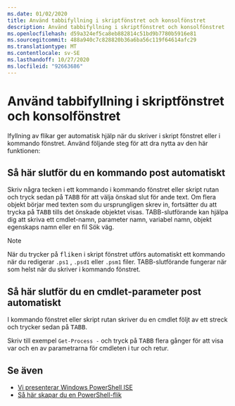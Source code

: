 ```yaml
---
ms.date: 01/02/2020
title: Använd tabbifyllning i skriptfönstret och konsolfönstret
description: Använd tabbifyllning i skriptfönstret och konsolfönstret
ms.openlocfilehash: d59a324ef5ca8eb882814c51bd9b7780b5916e81
ms.sourcegitcommit: 488a940c7c828820b36a6ba56c119f64614afc29
ms.translationtype: MT
ms.contentlocale: sv-SE
ms.lasthandoff: 10/27/2020
ms.locfileid: "92663686"
---
```

# <a name="how-to-use-tab-completion-in-the-script-pane-and-console-pane"></a>Använd tabbifyllning i skriptfönstret och konsolfönstret

Ifyllning av flikar ger automatisk hjälp när du skriver i skript fönstret eller i kommando fönstret. Använd följande steg för att dra nytta av den här funktionen:

## <a name="to-automatically-complete-a-command-entry"></a>Så här slutför du en kommando post automatiskt

Skriv några tecken i ett kommando i kommando fönstret eller skript rutan och tryck sedan på <kbd>TABB</kbd> för att välja önskad slut för ande text. Om flera objekt börjar med texten som du ursprungligen skrev in, fortsätter du att trycka på <kbd>TABB</kbd> tills det önskade objektet visas. TABB-slutförande kan hjälpa dig att skriva ett cmdlet-namn, parameter namn, variabel namn, objekt egenskaps namn eller en fil Sök väg.

> [!NOTE]
> När du trycker på <kbd>fliken</kbd> i skript fönstret utförs automatiskt ett kommando när du redigerar `.ps1` , `.psd1` eller `.psm1` filer. TABB-slutförande fungerar när som helst när du skriver i kommando fönstret.

## <a name="to-automatically-complete-a-cmdlet-parameter-entry"></a>Så här slutför du en cmdlet-parameter post automatiskt

I kommando fönstret eller skript rutan skriver du en cmdlet följt av ett streck och trycker sedan på <kbd>TABB</kbd>.

Skriv till exempel `Get-Process -` och tryck på <kbd>TABB</kbd> flera gånger för att visa var och en av parametrarna för cmdleten i tur och retur.

## <a name="see-also"></a>Se även

- [Vi presenterar Windows PowerShell ISE](Introducing-the-Windows-PowerShell-ISE.md)
- [Så här skapar du en PowerShell-flik](How-to-Create-a-PowerShell-Tab-in-Windows-PowerShell-ISE.md)
